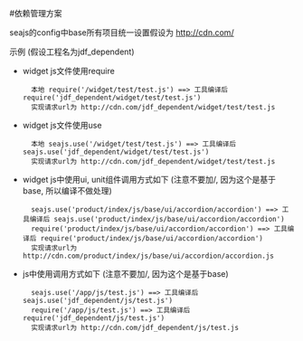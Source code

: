 #依赖管理方案

seajs的config中base所有项目统一设置假设为 http://cdn.com/

示例 (假设工程名为jdf_dependent)

* widget js文件使用require
		
		本地 require('/widget/test/test.js') ==> 工具编译后 require('jdf_dependent/widget/test/test.js')
		实现请求url为 http://cdn.com/jdf_dependent/widget/test/test.js

* widget js文件使用use
		
		本地 seajs.use('/widget/test/test.js') ==> 工具编译后 seajs.use('jdf_dependent/widget/test/test.js')
		实现请求url为 http://cdn.com/jdf_dependent/widget/test/test.js

* widget js中使用ui, unit组件调用方式如下 (注意不要加/, 因为这个是基于base, 所以编译不做处理)
		
		seajs.use('product/index/js/base/ui/accordion/accordion') ==> 工具编译后 seajs.use('product/index/js/base/ui/accordion/accordion')
		require('product/index/js/base/ui/accordion/accordion') ==> 工具编译后 require('product/index/js/base/ui/accordion/accordion')
		实现请求url为 http://cdn.com/product/index/js/base/ui/accordion/accordion.js

* js中使用调用方式如下 (注意不要加/, 因为这个是基于base)
		
		seajs.use('/app/js/test.js') ==> 工具编译后 seajs.use('jdf_dependent/js/test.js')
		require('/app/js/test.js') ==> 工具编译后 require('jdf_dependent/js/test.js')
		实现请求url为 http://cdn.com/jdf_dependent/js/test.js
